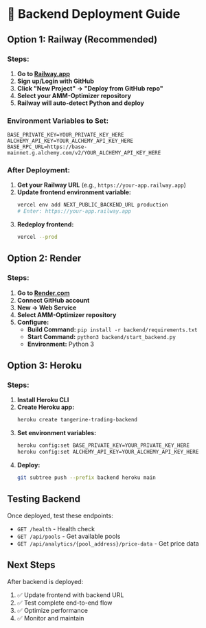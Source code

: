 # 🚀 Backend Deployment Guide

## Option 1: Railway (Recommended)

### Steps:
1. **Go to [Railway.app](https://railway.app)**
2. **Sign up/Login with GitHub**
3. **Click "New Project" → "Deploy from GitHub repo"**
4. **Select your AMM-Optimizer repository**
5. **Railway will auto-detect Python and deploy**

### Environment Variables to Set:
```
BASE_PRIVATE_KEY=YOUR_PRIVATE_KEY_HERE
ALCHEMY_API_KEY=YOUR_ALCHEMY_API_KEY_HERE
BASE_RPC_URL=https://base-mainnet.g.alchemy.com/v2/YOUR_ALCHEMY_API_KEY_HERE
```

### After Deployment:
1. **Get your Railway URL** (e.g., `https://your-app.railway.app`)
2. **Update frontend environment variable:**
   ```bash
   vercel env add NEXT_PUBLIC_BACKEND_URL production
   # Enter: https://your-app.railway.app
   ```
3. **Redeploy frontend:**
   ```bash
   vercel --prod
   ```

## Option 2: Render

### Steps:
1. **Go to [Render.com](https://render.com)**
2. **Connect GitHub account**
3. **New → Web Service**
4. **Select AMM-Optimizer repository**
5. **Configure:**
   - **Build Command:** `pip install -r backend/requirements.txt`
   - **Start Command:** `python3 backend/start_backend.py`
   - **Environment:** Python 3

## Option 3: Heroku

### Steps:
1. **Install Heroku CLI**
2. **Create Heroku app:**
   ```bash
   heroku create tangerine-trading-backend
   ```
3. **Set environment variables:**
   ```bash
   heroku config:set BASE_PRIVATE_KEY=YOUR_PRIVATE_KEY_HERE
   heroku config:set ALCHEMY_API_KEY=YOUR_ALCHEMY_API_KEY_HERE
   ```
4. **Deploy:**
   ```bash
   git subtree push --prefix backend heroku main
   ```

## Testing Backend

Once deployed, test these endpoints:
- `GET /health` - Health check
- `GET /api/pools` - Get available pools
- `GET /api/analytics/{pool_address}/price-data` - Get price data

## Next Steps

After backend is deployed:
1. ✅ Update frontend with backend URL
2. ✅ Test complete end-to-end flow
3. ✅ Optimize performance
4. ✅ Monitor and maintain
